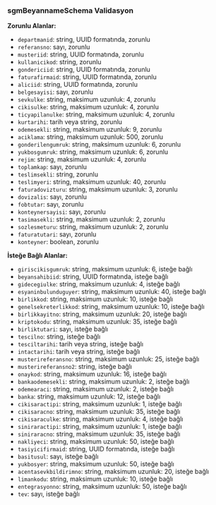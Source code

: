 ### sgmBeyannameSchema Validasyon

**Zorunlu Alanlar:**

- `departmanid`: string, UUID formatında, zorunlu
- `referansno`: sayı, zorunlu
- `musteriid`: string, UUID formatında, zorunlu
- `kullanicikod`: string, zorunlu
- `gondericiid`: string, UUID formatında, zorunlu
- `faturafirmaid`: string, UUID formatında, zorunlu
- `aliciid`: string, UUID formatında, zorunlu
- `belgesayisi`: sayı, zorunlu
- `sevkulke`: string, maksimum uzunluk: 4, zorunlu
- `cikisulke`: string, maksimum uzunluk: 4, zorunlu
- `ticyapilanulke`: string, maksimum uzunluk: 4, zorunlu
- `kurtarihi`: tarih veya string, zorunlu
- `odemesekli`: string, maksimum uzunluk: 9, zorunlu
- `aciklama`: string, maksimum uzunluk: 500, zorunlu
- `gonderilengumruk`: string, maksimum uzunluk: 6, zorunlu
- `yukbosgumruk`: string, maksimum uzunluk: 6, zorunlu
- `rejim`: string, maksimum uzunluk: 4, zorunlu
- `toplamkap`: sayı, zorunlu
- `teslimsekli`: string, zorunlu
- `teslimyeri`: string, maksimum uzunluk: 40, zorunlu
- `faturadovizturu`: string, maksimum uzunluk: 3, zorunlu
- `dovizalis`: sayı, zorunlu
- `fobtutar`: sayı, zorunlu
- `konteynersayisi`: sayı, zorunlu
- `tasimasekli`: string, maksimum uzunluk: 2, zorunlu
- `sozlesmeturu`: string, maksimum uzunluk: 2, zorunlu
- `faturatutari`: sayı, zorunlu
- `konteyner`: boolean, zorunlu

**İsteğe Bağlı Alanlar:**

- `giriscikisgumruk`: string, maksimum uzunluk: 6, isteğe bağlı
- `beyansahibiid`: string, UUID formatında, isteğe bağlı
- `gidecegiulke`: string, maksimum uzunluk: 4, isteğe bağlı
- `esyaninbulunduguyer`: string, maksimum uzunluk: 40, isteğe bağlı
- `birlikkod`: string, maksimum uzunluk: 10, isteğe bağlı
- `genelsekreterlikkod`: string, maksimum uzunluk: 10, isteğe bağlı
- `birlikkayitno`: string, maksimum uzunluk: 20, isteğe bağlı
- `kriptokodu`: string, maksimum uzunluk: 35, isteğe bağlı
- `birliktutari`: sayı, isteğe bağlı
- `tescilno`: string, isteğe bağlı
- `tesciltarihi`: tarih veya string, isteğe bağlı
- `intactarihi`: tarih veya string, isteğe bağlı
- `musterireferansno`: string, maksimum uzunluk: 25, isteğe bağlı
- `musterireferansno2`: string, isteğe bağlı
- `onaykod`: string, maksimum uzunluk: 16, isteğe bağlı
- `bankaodemesekli`: string, maksimum uzunluk: 2, isteğe bağlı
- `odemearaci`: string, maksimum uzunluk: 2, isteğe bağlı
- `banka`: string, maksimum uzunluk: 12, isteğe bağlı
- `cikisaractipi`: string, maksimum uzunluk: 1, isteğe bağlı
- `cikisaracno`: string, maksimum uzunluk: 35, isteğe bağlı
- `cikisaraculke`: string, maksimum uzunluk: 4, isteğe bağlı
- `siniraractipi`: string, maksimum uzunluk: 1, isteğe bağlı
- `siniraracno`: string, maksimum uzunluk: 35, isteğe bağlı
- `nakliyeci`: string, maksimum uzunluk: 50, isteğe bağlı
- `tasiyicifirmaid`: string, UUID formatında, isteğe bağlı
- `basitusul`: sayı, isteğe bağlı
- `yukbosyer`: string, maksimum uzunluk: 50, isteğe bağlı
- `acentasevkbildirimno`: string, maksimum uzunluk: 20, isteğe bağlı
- `limankodu`: string, maksimum uzunluk: 10, isteğe bağlı
- `entegrasyonno`: string, maksimum uzunluk: 50, isteğe bağlı
- `tev`: sayı, isteğe bağlı